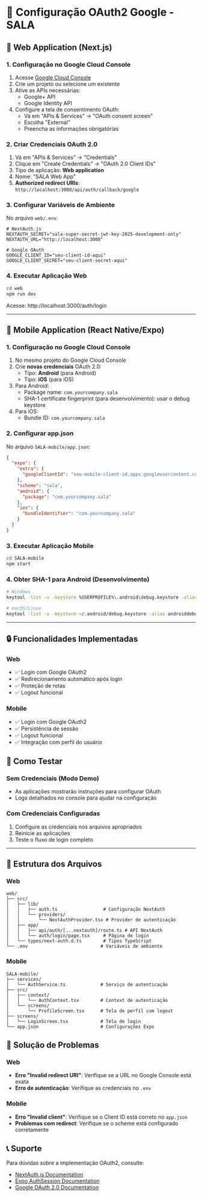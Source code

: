 # 🔐 Configuração OAuth2 Google - SALA

## 📱 Web Application (Next.js)

### 1. Configuração no Google Cloud Console

1. Acesse [Google Cloud Console](https://console.cloud.google.com)
2. Crie um projeto ou selecione um existente
3. Ative as APIs necessárias:
   - Google+ API
   - Google Identity API
4. Configure a tela de consentimento OAuth:
   - Vá em "APIs & Services" → "OAuth consent screen"
   - Escolha "External"
   - Preencha as informações obrigatórias

### 2. Criar Credenciais OAuth 2.0

1. Vá em "APIs & Services" → "Credentials"
2. Clique em "Create Credentials" → "OAuth 2.0 Client IDs"
3. Tipo de aplicação: **Web application**
4. Nome: "SALA Web App"
5. **Authorized redirect URIs**: `http://localhost:3000/api/auth/callback/google`

### 3. Configurar Variáveis de Ambiente

No arquivo `web/.env`:

```env
# NextAuth.js
NEXTAUTH_SECRET="sala-super-secret-jwt-key-2025-development-only"
NEXTAUTH_URL="http://localhost:3000"

# Google OAuth
GOOGLE_CLIENT_ID="seu-client-id-aqui"
GOOGLE_CLIENT_SECRET="seu-client-secret-aqui"
```

### 4. Executar Aplicação Web

```bash
cd web
npm run dev
```

Acesse: http://localhost:3000/auth/login

---

## 📱 Mobile Application (React Native/Expo)

### 1. Configuração no Google Cloud Console

1. No mesmo projeto do Google Cloud Console
2. Crie **novas credenciais** OAuth 2.0:
   - Tipo: **Android** (para Android)
   - Tipo: **iOS** (para iOS)
3. Para Android:
   - Package name: `com.yourcompany.sala`
   - SHA-1 certificate fingerprint (para desenvolvimento): usar o debug keystore
4. Para iOS:
   - Bundle ID: `com.yourcompany.sala`

### 2. Configurar app.json

No arquivo `SALA-mobile/app.json`:

```json
{
  "expo": {
    "extra": {
      "googleClientId": "seu-mobile-client-id.apps.googleusercontent.com"
    },
    "scheme": "sala",
    "android": {
      "package": "com.yourcompany.sala"
    },
    "ios": {
      "bundleIdentifier": "com.yourcompany.sala"
    }
  }
}
```

### 3. Executar Aplicação Mobile

```bash
cd SALA-mobile
npm start
```

### 4. Obter SHA-1 para Android (Desenvolvimento)

```bash
# Windows
keytool -list -v -keystore %USERPROFILE%\.android\debug.keystore -alias androiddebugkey -storepass android -keypass android

# macOS/Linux
keytool -list -v -keystore ~/.android/debug.keystore -alias androiddebugkey -storepass android -keypass android
```

---

## 🔒 Funcionalidades Implementadas

### Web

- ✅ Login com Google OAuth2
- ✅ Redirecionamento automático após login
- ✅ Proteção de rotas
- ✅ Logout funcional

### Mobile

- ✅ Login com Google OAuth2
- ✅ Persistência de sessão
- ✅ Logout funcional
- ✅ Integração com perfil do usuário

## 🚀 Como Testar

### Sem Credenciais (Modo Demo)

- As aplicações mostrarão instruções para configurar OAuth
- Logs detalhados no console para ajudar na configuração

### Com Credenciais Configuradas

1. Configure as credenciais nos arquivos apropriados
2. Reinicie as aplicações
3. Teste o fluxo de login completo

---

## 📁 Estrutura dos Arquivos

### Web

```
web/
├── src/
│   ├── lib/
│   │   ├── auth.ts                 # Configuração NextAuth
│   │   └── providers/
│   │       └── NextAuthProvider.tsx # Provider de autenticação
│   ├── app/
│   │   ├── api/auth/[...nextauth]/route.ts # API NextAuth
│   │   └── auth/login/page.tsx     # Página de login
│   └── types/next-auth.d.ts        # Tipos TypeScript
└── .env                           # Variáveis de ambiente
```

### Mobile

```
SALA-mobile/
├── services/
│   └── AuthService.ts             # Serviço de autenticação
├── src/
│   ├── context/
│   │   └── AuthContext.tsx        # Context de autenticação
│   └── screens/
│       └── ProfileScreen.tsx      # Tela de perfil com logout
├── screens/
│   └── LoginScreen.tsx            # Tela de login
└── app.json                       # Configurações Expo
```

## 🐛 Solução de Problemas

### Web

- **Erro "Invalid redirect URI"**: Verifique se a URL no Google Console está exata
- **Erro de autenticação**: Verifique as credenciais no `.env`

### Mobile

- **Erro "Invalid client"**: Verifique se o Client ID está correto no `app.json`
- **Problemas com redirect**: Verifique se o scheme está configurado corretamente

## 📞 Suporte

Para dúvidas sobre a implementação OAuth2, consulte:

- [NextAuth.js Documentation](https://next-auth.js.org/)
- [Expo AuthSession Documentation](https://docs.expo.dev/versions/latest/sdk/auth-session/)
- [Google OAuth 2.0 Documentation](https://developers.google.com/identity/protocols/oauth2)
